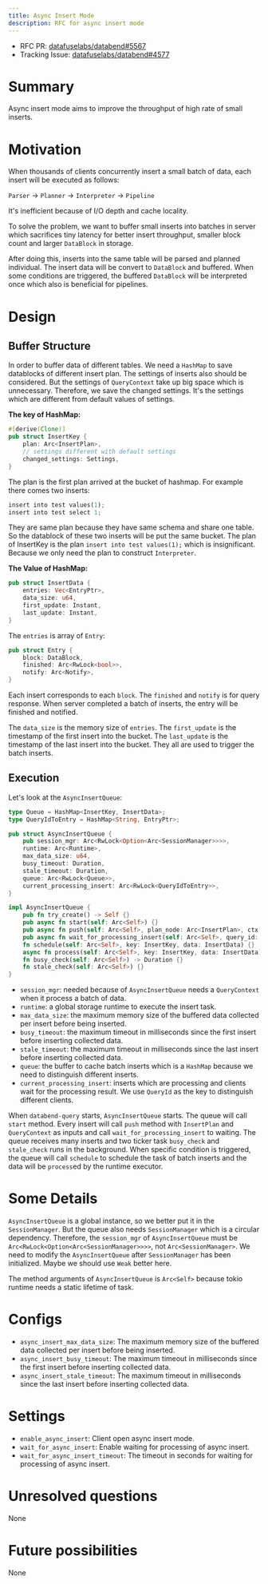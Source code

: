 ```yaml
---
title: Async Insert Mode
description: RFC for async insert mode
---
```


- RFC PR: [datafuselabs/databend#5567](https://github.com/datafuselabs/databend/pull/5567)
- Tracking Issue: [datafuselabs/databend#4577](https://github.com/datafuselabs/databend/issues/4577)

# Summary

Async insert mode aims to improve the throughput of high rate of small inserts.

# Motivation

When thousands of clients concurrently insert a small batch of data, each insert will be executed as follows:

`Parser` -> `Planner` -> `Interpreter` -> `Pipeline`

It's inefficient because of I/O depth and cache locality.

To solve the problem, we want to buffer small inserts into batches in server which sacrifices tiny latency for better insert throughput, smaller block count and larger `DataBlock` in storage.

After doing this, inserts into the same table will be parsed and planned individual. The insert data will be convert to `DataBlock` and buffered. When some conditions are triggered, the buffered `DataBlock` will be interpreted once which also is beneficial for pipelines.

# Design

## Buffer Structure
In order to buffer data of different tables. We need a `HashMap` to save datablocks of different insert plan. The settings of inserts also should be considered. But the settings of `QueryContext` take up big space which is unnecessary. Therefore, we save the changed settings. It's the settings which are different from default values of settings.

**The key of HashMap:**

```rust
#[derive(Clone)]
pub struct InsertKey {
    plan: Arc<InsertPlan>,
    // settings different with default settings
    changed_settings: Settings,
}
```

The plan is the first plan arrived at the bucket of hashmap. For example there comes two inserts:

```rust
insert into test values(1);
insert into test select 1;
```

They are same plan because they have same schema and share one table. So the datablock of these two inserts will be put the same bucket. The plan of InsertKey is the plan `insert into test values(1);` which is insignificant. Because we only need the plan to construct `Interpreter`.

**The Value of HashMap:**

```rust
pub struct InsertData {
    entries: Vec<EntryPtr>,
    data_size: u64,
    first_update: Instant,
    last_update: Instant,
}
```

The `entries` is array of `Entry`:

```rust
pub struct Entry {
    block: DataBlock,
    finished: Arc<RwLock<bool>>,
    notify: Arc<Notify>,
}
```

Each insert corresponds to each `block`. The `finished` and `notify` is for query response. When server completed a batch of inserts, the entry will be finished and notified.

The `data_size` is the memory size of `entries`. The `first_update` is the timestamp of the first insert into the bucket. The `last_update` is the timestamp of the last insert into the bucket. They all are used to trigger the batch inserts.

## Execution

Let's look at the `AsyncInsertQueue`:

```rust
type Queue = HashMap<InsertKey, InsertData>;
type QueryIdToEntry = HashMap<String, EntryPtr>;

pub struct AsyncInsertQueue {
    pub session_mgr: Arc<RwLock<Option<Arc<SessionManager>>>>,
    runtime: Arc<Runtime>,
    max_data_size: u64,
    busy_timeout: Duration,
    stale_timeout: Duration,
    queue: Arc<RwLock<Queue>>,
    current_processing_insert: Arc<RwLock<QueryIdToEntry>>,
}

impl AsyncInsertQueue {
    pub fn try_create() -> Self {}
    pub async fn start(self: Arc<Self>) {}
    pub async fn push(self: Arc<Self>, plan_node: Arc<InsertPlan>, ctx: Arc<QueryContext>) -> Result<()> {}
    pub async fn wait_for_processing_insert(self: Arc<Self>, query_id: String, time_out: Duration,) -> Result<()> {}
    fn schedule(self: Arc<Self>, key: InsertKey, data: InsertData) {}
    async fn process(self: Arc<Self>, key: InsertKey, data: InsertData) {}
    fn busy_check(self: Arc<Self>) -> Duration {}
    fn stale_check(self: Arc<Self>) {}
}
```

- `session_mgr`: needed because of `AsyncInsertQueue` needs a `QueryContext` when it process a batch of data.
- `runtime`: a global storage runtime to execute the insert task.
- `max_data_size`: the maximum memory size of the buffered data collected per insert before being inserted.
- `busy_timeout`: the maximum timeout in milliseconds since the first insert before inserting collected data.
- `stale_timeout`: the maximum timeout in milliseconds since the last insert before inserting collected data.
- `queue`: the buffer to cache batch inserts which is a `HashMap` because we need to distinguish different inserts.
- `current_processing_insert`: inserts which are processing and clients wait for the processing result. We use `QueryId` as the key to distinguish different clients.

When `databend-query` starts, `AsyncInsertQueue` starts. The queue will call `start` method. Every insert will call `push` method with `InsertPlan` and `QueryContext` as inputs and call `wait_for_processing_insert` to waiting. The queue receives many inserts and two ticker task `busy_check` and `stale_check` runs in the background. When specific condition is triggered, the queue will call `schedule` to schedule the task of batch inserts and the data will be `process`ed by the runtime executor.

# Some Details

`AsyncInsertQueue` is a global instance, so we better put it in the `SessionManager`. But the queue also needs `SessionManager` which is a circular dependency. Therefore, the `session_mgr` of `AsyncInsertQueue` must be `Arc<RwLock<Option<Arc<SessionManager>>>>`, not `Arc<SessionManager>`. We need to modify the `AsyncInsertQueue` after `SessionManager` has been initialized. Maybe we should use `Weak` better here.

The method arguments of `AsyncInsertQueue` is `Arc<Self>` because tokio runtime needs a static lifetime of task.

# Configs

- `async_insert_max_data_size`: The maximum memory size of the buffered data collected per insert before being inserted.
- `async_insert_busy_timeout`: The maximum timeout in milliseconds since the first insert before inserting collected data.
- `async_insert_stale_timeout`: The maximum timeout in milliseconds since the last insert before inserting collected data.

# Settings

- `enable_async_insert`: Client open async insert mode.
- `wait_for_async_insert`: Enable waiting for processing of async insert.
- `wait_for_async_insert_timeout`: The timeout in seconds for waiting for processing of async insert.

# Unresolved questions

None

# Future possibilities

None